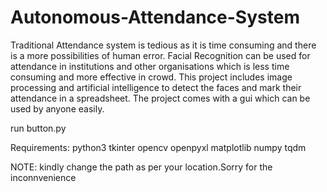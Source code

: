 # Autonomous-Attendance-System

Traditional Attendance system is tedious as it is time consuming and there is a more possibilities of human error. Facial Recognition can be used for attendance in institutions and other organisations which is less time consuming and more effective in crowd. This project includes image processing and artificial intelligence to detect the faces and mark their attendance in a spreadsheet. The project comes with a gui which can be used by anyone easily.

run button.py 



Requirements:
  python3
  tkinter
  opencv
  openpyxl
  matplotlib
  numpy
  tqdm

NOTE:
        kindly change the path as per your location.Sorry for the inconnvenience
